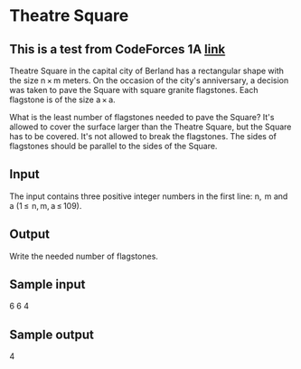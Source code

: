 Theatre Square
==============
This is a test from CodeForces 1A [link](http://codeforces.com/problemset/problem/1/A)
----------------------------------

Theatre Square in the capital city of Berland has a rectangular shape with the size n × m meters. On the occasion of the city's anniversary, a decision was taken to pave the Square with square granite flagstones. Each flagstone is of the size a × a.

What is the least number of flagstones needed to pave the Square? It's allowed to cover the surface larger than the Theatre Square, but the Square has to be covered. It's not allowed to break the flagstones. The sides of flagstones should be parallel to the sides of the Square.

Input
-----
The input contains three positive integer numbers in the first line: n,  m and a (1 ≤  n, m, a ≤ 109).


Output
------
Write the needed number of flagstones.


Sample input
------------
6 6 4


Sample output
-------------
4